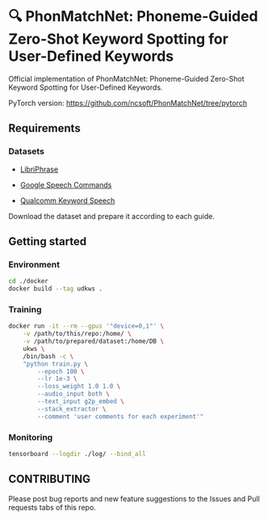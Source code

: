 # :mag: PhonMatchNet: Phoneme-Guided Zero-Shot Keyword Spotting for User-Defined Keywords

Official implementation of PhonMatchNet: Phoneme-Guided Zero-Shot Keyword Spotting for User-Defined Keywords.

PyTorch version: https://github.com/ncsoft/PhonMatchNet/tree/pytorch

## Requirements

### Datasets

* [LibriPhrase](https://github.com/gusrud1103/libriphrase)

* [Google Speech Commands](https://arxiv.org/abs/1804.03209)

* [Qualcomm Keyword Speech](https://developer.qualcomm.com/project/keyword-speech-dataset)

Download the dataset and prepare it according to each guide. 

## Getting started

### Environment

```bash
cd ./docker
docker build --tag udkws .
```

### Training

```bash
docker run -it --rm --gpus '"device=0,1"' \
    -v /path/to/this/repo:/home/ \
    -v /path/to/prepared/dataset:/home/DB \
    ukws \
    /bin/bash -c \
    "python train.py \
        --epoch 100 \
        --lr 1e-3 \
        --loss_weight 1.0 1.0 \
        --audio_input both \
        --text_input g2p_embed \
        --stack_extractor \
        --comment 'user comments for each experiment'"

```

### Monitoring

```bash
tensorboard --logdir ./log/ --bind_all
```

## CONTRIBUTING

Please post bug reports and new feature suggestions to the Issues and Pull requests tabs of this repo.
